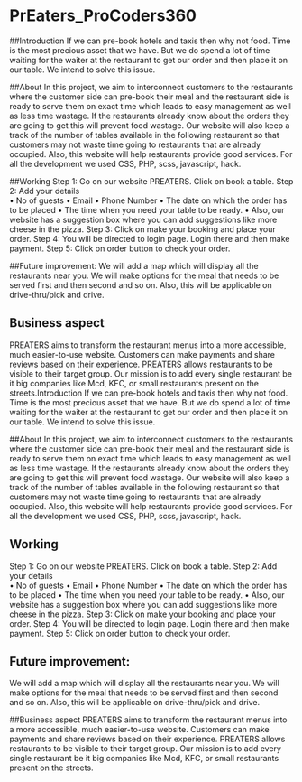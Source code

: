 # PrEaters_ProCoders360
##Introduction
If we can pre-book hotels and taxis then why not food.
Time is the most precious asset that we have. But we do spend a lot of time waiting for the waiter at the restaurant to get our order and then place it on our table. We intend to solve this issue.

 ##About
In this project, we aim to interconnect customers to the restaurants where the customer side can pre-book their meal and the restaurant side is ready to serve them on exact time which leads to easy management as well as less time wastage. If the restaurants already know about the orders they are going to get this will prevent food wastage. Our website will also keep a track of the number of tables available in the following restaurant so that customers may not waste time going to restaurants that are already occupied. Also, this website will help restaurants provide good services. For all the development we used CSS, PHP, scss, javascript, hack.

 ##Working
Step 1: Go on our website PREATERS. Click on book a table.
Step 2: Add your details  
•	No of guests
•	Email
•	Phone Number
•	The date on which the order has to be placed
•	The time when you need your table to be ready.
•	Also, our website has a suggestion box where you can add suggestions like more cheese in the pizza. 
Step 3: Click on make your booking and place your order.
Step 4: You will be directed to login page. Login there and then make payment.
Step 5: Click on order button to check your order.

##Future improvement:
We will add a map which will display all the restaurants near you.
We will make options for the meal that needs to be served first and then second and so on. Also, this will be applicable on drive-thru/pick and drive.

## Business aspect
PREATERS aims to transform the restaurant menus into a more accessible, much easier-to-use website. Customers can make payments and share reviews based on their experience. PREATERS allows restaurants to be visible to their target group. Our mission is to add every single restaurant be it big companies like Mcd, KFC, or small restaurants present on the streets.Introduction
If we can pre-book hotels and taxis then why not food.
Time is the most precious asset that we have. But we do spend a lot of time waiting for the waiter at the restaurant to get our order and then place it on our table. We intend to solve this issue.

 ##About
In this project, we aim to interconnect customers to the restaurants where the customer side can pre-book their meal and the restaurant side is ready to serve them on exact time which leads to easy management as well as less time wastage. If the restaurants already know about the orders they are going to get this will prevent food wastage. Our website will also keep a track of the number of tables available in the following restaurant so that customers may not waste time going to restaurants that are already occupied. Also, this website will help restaurants provide good services. For all the development we used CSS, PHP, scss, javascript, hack.

## Working
Step 1: Go on our website PREATERS. Click on book a table.
Step 2: Add your details  
•	No of guests
•	Email
•	Phone Number
•	The date on which the order has to be placed
•	The time when you need your table to be ready.
•	Also, our website has a suggestion box where you can add suggestions like more cheese in the pizza. 
Step 3: Click on make your booking and place your order.
Step 4: You will be directed to login page. Login there and then make payment.
Step 5: Click on order button to check your order.

## Future improvement:
We will add a map which will display all the restaurants near you.
We will make options for the meal that needs to be served first and then second and so on. Also, this will be applicable on drive-thru/pick and drive.

 ##Business aspect
PREATERS aims to transform the restaurant menus into a more accessible, much easier-to-use website. Customers can make payments and share reviews based on their experience. PREATERS allows restaurants to be visible to their target group. Our mission is to add every single restaurant be it big companies like Mcd, KFC, or small restaurants present on the streets.
